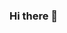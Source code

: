 ### Hi there 👋

<!--
**nadaWebDeveloper/nadaWebDeveloper** is a ✨ _special_ ✨ repository because its `README.md` (this file) appears on your GitHub profile.
<h1> hello </h1>
Here are some ideas to get you started:

- 🔭 I’m currently working on ...
- 🌱 I’m currently learning ...
- 👯 I’m looking to collaborate on ...
- 🤔 I’m looking for help with ...
- 💬 Ask me about ...
- 📫 How to reach me: ...
- 😄 Pronouns: ...
- ⚡ Fun fact: ...
-->
